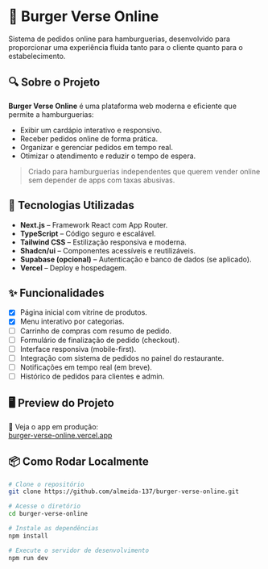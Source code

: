 # 🍔 Burger Verse Online

Sistema de pedidos online para hamburguerias, desenvolvido para proporcionar uma experiência fluida tanto para o cliente quanto para o estabelecimento.

## 🔍 Sobre o Projeto

**Burger Verse Online** é uma plataforma web moderna e eficiente que permite a hamburguerias:

- Exibir um cardápio interativo e responsivo.
- Receber pedidos online de forma prática.
- Organizar e gerenciar pedidos em tempo real.
- Otimizar o atendimento e reduzir o tempo de espera.

> Criado para hamburguerias independentes que querem vender online sem depender de apps com taxas abusivas.

## 🧱 Tecnologias Utilizadas

- **Next.js** – Framework React com App Router.
- **TypeScript** – Código seguro e escalável.
- **Tailwind CSS** – Estilização responsiva e moderna.
- **Shadcn/ui** – Componentes acessíveis e reutilizáveis.
- **Supabase (opcional)** – Autenticação e banco de dados (se aplicado).
- **Vercel** – Deploy e hospedagem.

## ✨ Funcionalidades

- [x] Página inicial com vitrine de produtos.
- [x] Menu interativo por categorias.
- [ ] Carrinho de compras com resumo de pedido.
- [ ] Formulário de finalização de pedido (checkout).
- [ ] Interface responsiva (mobile-first).
- [ ] Integração com sistema de pedidos no painel do restaurante.
- [ ] Notificações em tempo real (em breve).
- [ ] Histórico de pedidos para clientes e admin.

## 🖥️ Preview do Projeto

🚀 Veja o app em produção:  
[burger-verse-online.vercel.app](https://burger-verse-online.vercel.app)

## 📦 Como Rodar Localmente

```bash
# Clone o repositório
git clone https://github.com/almeida-137/burger-verse-online.git

# Acesse o diretório
cd burger-verse-online

# Instale as dependências
npm install

# Execute o servidor de desenvolvimento
npm run dev
